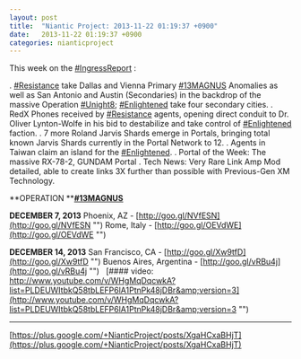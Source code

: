 ```yaml
---
layout: post
title:  "Niantic Project: 2013-11-22 01:19:37 +0900"
date:   2013-11-22 01:19:37 +0900
categories: nianticproject
---
```

This week on the  [#IngressReport](https://plus.google.com/s/%23IngressReport "") :

. [#Resistance](https://plus.google.com/s/%23Resistance "") take Dallas and Vienna Primary [#13MAGNUS](https://plus.google.com/s/%2313MAGNUS "") Anomalies as well as San Antonio and Austin (Secondaries) in the backdrop of the massive Operation [#Unight8](https://plus.google.com/s/%23Unight8 ""); [#Enlightened](https://plus.google.com/s/%23Enlightened "") take four secondary cities.
. RedX Phones received by [#Resistance](https://plus.google.com/s/%23Resistance "") agents, opening direct conduit to Dr. Oliver Lynton-Wolfe in his bid to destabilize and take control of [#Enlightened](https://plus.google.com/s/%23Enlightened "") faction.
. 7 more Roland Jarvis Shards emerge in Portals, bringing total known Jarvis Shards currently in the Portal Network to 12.
. Agents in Taiwan claim an island for the [#Enlightened](https://plus.google.com/s/%23Enlightened "").
. Portal of the Week: The massive RX-78-2, GUNDAM Portal
. Tech News: Very Rare Link Amp Mod detailed, able to create links 3X further than possible with Previous-Gen XM Technology.

**OPERATION ****[#13MAGNUS](https://plus.google.com/s/%2313MAGNUS "")**

**DECEMBER 7, 2013**
Phoenix, AZ - [http://goo.gl/NVfESN](http://goo.gl/NVfESN "")
Rome, Italy - [http://goo.gl/OEVdWE](http://goo.gl/OEVdWE "")

**DECEMBER 14, 2013**
San Francisco, CA - [http://goo.gl/Xw9tfD](http://goo.gl/Xw9tfD "")
Buenos Aires, Argentina - [http://goo.gl/vRBu4j](http://goo.gl/vRBu4j "")
 
[#### video: http://www.youtube.com/v/WHgMqDqcwkA?list=PLDEUWItbkQ58tbLEFP6lA1PtnPk48jDBr&amp;version=3](http://www.youtube.com/v/WHgMqDqcwkA?list=PLDEUWItbkQ58tbLEFP6lA1PtnPk48jDBr&amp;version=3 "")
- - -
[https://plus.google.com/+NianticProject/posts/XgaHCxaBHjT](https://plus.google.com/+NianticProject/posts/XgaHCxaBHjT)
